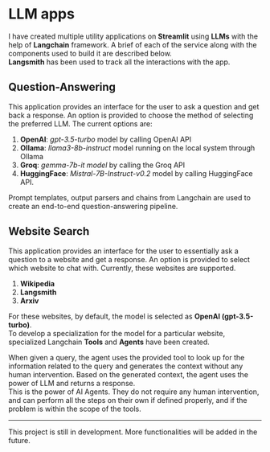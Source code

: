 # LLM apps

I have created multiple utility applications on **Streamlit** using **LLMs** with the help of **Langchain** framework. A brief of each of the service along with the components used to build it are described below.<br>
**Langsmith** has been used to track all the interactions with the app.

## Question-Answering
This application provides an interface for the user to ask a question and get back a response. An option is provided to choose the method of selecting the preferred LLM. The current options are:
1. **OpenAI**: *gpt-3.5-turbo* model by calling OpenAI API
2. **Ollama**: *llama3-8b-instruct* model running on the local system through Ollama
3. **Groq**: *gemma-7b-it model* by calling the Groq API
4. **HuggingFace**: *Mistral-7B-Instruct-v0.2* model by calling HuggingFace API.

Prompt templates, output parsers and chains from Langchain are used to create an end-to-end question-answering pipeline.

## Website Search
This application provides an interface for the user to essentially ask a question to a website and get a response. An option is provided to select which website to chat with. Currently, these websites are supported.
1. **Wikipedia**
2. **Langsmith**
3. **Arxiv**

For these websites, by default, the model is selected as **OpenAI (gpt-3.5-turbo)**.<br>
To develop a specialization for the model for a particular website, specialized Langchain **Tools** and **Agents** have been created.

When given a query, the agent uses the provided tool to look up for the information related to the query and generates the context without any human intervention. Based on the generated context, the agent uses the power of LLM and returns a response.<br>
This is the power of AI Agents. They do not require any human intervention, and can perform all the steps on their own if defined properly, and if the problem is within the scope of the tools.

---

This project is still in development. More functionalities will be added in the future.
